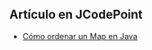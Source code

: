 ## Artículo en JCodePoint
* [Cómo ordenar un Map en Java](https://jcodepoint.com/java/ordenar-un-map/)
